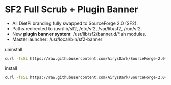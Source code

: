 # SF2 Full Scrub + Plugin Banner
- All DietPi branding fully swapped to SourceForge 2.0 (SF2).
- Paths redirected to /usr/lib/sf2, /etc/sf2, /var/lib/sf2, /run/sf2.
- New **plugin banner system**: /usr/lib/sf2/banner.d/*.sh modules.
- Master launcher: /usr/local/bin/sf2-banner
  
uninstall
```Bash
curl -fsSL https://raw.githubusercontent.com/AirysDark/SourceForge-2.0-banner/main/uninstall-sf2.sh | sudo bash
```
install
```bash
curl -fsSL https://raw.githubusercontent.com/AirysDark/SourceForge-2.0-banner/main/install-sf2-complete.sh | sudo bash
```
